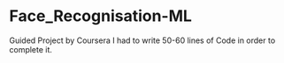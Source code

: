 # Face_Recognisation-ML
Guided Project by Coursera 
I had to write 50-60 lines of Code in order to complete it.

